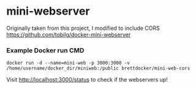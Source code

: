 # mini-webserver
Originally taken from this project, I modified to include CORS https://github.com/tobilg/docker-mini-webserver


### Example Docker run CMD

```docker
docker run -d --name=mini-web -p 3000:3000 -v /home/username/docker_dir/miniweb:/public brettdocker/mini-web-cors
```

Visit [http://localhost:3000/status](http://localhost:3000/status) to check if the webservers up!
